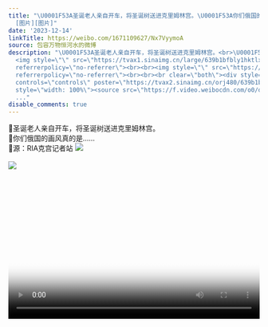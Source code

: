 ```yaml
---
title: "\U0001F53A圣诞老人亲自开车，将圣诞树送进克里姆林宫。\U0001F53A你们俄国的画风真的是……\U0001F53A源：RIA克宫记者站
  [图片][图片]"
date: '2023-12-14'
linkTitle: https://weibo.com/1671109627/Nx7VyymoA
source: 包容万物恒河水的微博
description: "\U0001F53A圣诞老人亲自开车，将圣诞树送进克里姆林宫。<br>\U0001F53A你们俄国的画风真的是……<br>\U0001F53A源：RIA克宫记者站
  <img style=\"\" src=\"https://tvax1.sinaimg.cn/large/639b1bfbly1hktlxbnb02j20zk0np14l.jpg\"
  referrerpolicy=\"no-referrer\"><br><br><img style=\"\" src=\"https://tvax1.sinaimg.cn/large/639b1bfbly1hktlxac2vvj20zk0npka8.jpg\"
  referrerpolicy=\"no-referrer\"><br><br><br clear=\"both\"><div style=\"clear: both\"></div><video
  controls=\"controls\" poster=\"https://tvax2.sinaimg.cn/orj480/639b1bfbly1hktlyf6h4oj20zk0j4dh6.jpg\"
  style=\"width: 100%\"><source src=\"https://f.video.weibocdn.com/o0/dzT1FUlGlx08aWxdC0O4010412009Ii40E010.mp4?label=mp4
  ..."
disable_comments: true
---
```

🔺圣诞老人亲自开车，将圣诞树送进克里姆林宫。<br>🔺你们俄国的画风真的是……<br>🔺源：RIA克宫记者站 <img style="" src="https://tvax1.sinaimg.cn/large/639b1bfbly1hktlxbnb02j20zk0np14l.jpg" referrerpolicy="no-referrer"><br><br><img style="" src="https://tvax1.sinaimg.cn/large/639b1bfbly1hktlxac2vvj20zk0npka8.jpg" referrerpolicy="no-referrer"><br><br><br clear="both"><div style="clear: both"></div><video controls="controls" poster="https://tvax2.sinaimg.cn/orj480/639b1bfbly1hktlyf6h4oj20zk0j4dh6.jpg" style="width: 100%"><source src="https://f.video.weibocdn.com/o0/dzT1FUlGlx08aWxdC0O4010412009Ii40E010.mp4?label=mp4 ...